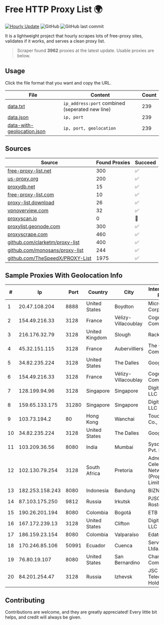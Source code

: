 
# Free HTTP Proxy List 🌍

[![Hourly Update](https://github.com/mertguvencli/http-proxy-list/actions/workflows/main.yml/badge.svg?branch=main)](https://github.com/mertguvencli/http-proxy-list/actions/workflows/main.yml)
![GitHub](https://img.shields.io/github/license/mertguvencli/http-proxy-list)
![GitHub last commit](https://img.shields.io/github/last-commit/mertguvencli/http-proxy-list)

It is a lightweight project that hourly scrapes lots of free-proxy sites, validates if it works, and serves a clean proxy list.


> Scraper found **3962** proxies at the latest update. Usable proxies are below.

## Usage

Click the file format that you want and copy the URL.


|File|Content|Count|
|----|-------|-----|
|[data.txt](https://raw.githubusercontent.com/mertguvencli/http-proxy-list/main/proxy-list/data.txt)|`ip_address:port` combined (seperated new line)|239|
|[data.json](https://raw.githubusercontent.com/mertguvencli/http-proxy-list/main/proxy-list/data.json)|`ip, port`|239|
|[data-with-geolocation.json](https://raw.githubusercontent.com/mertguvencli/http-proxy-list/main/proxy-list/data-with-geolocation.json)|`ip, port, geolocation`|239|

## Sources

|Source|Found Proxies|Succeed|
|------|-------------|-------|
|[free-proxy-list.net](https://free-proxy-list.net)|300|✅|
|[us-proxy.org](https://www.us-proxy.org)|200|✅|
|[proxydb.net](http://proxydb.net)|15|✅|
|[free-proxy-list.com](https://free-proxy-list.com/?page=&port=&type%5B%5D=http&type%5B%5D=https&up_time=0&search=Search)|10|✅|
|[proxy-list.download](https://www.proxy-list.download/HTTP)|26|✅|
|[vpnoverview.com](https://vpnoverview.com/privacy/anonymous-browsing/free-proxy-servers)|32|✅|
|[proxyscan.io](https://www.proxyscan.io)|0|🚫|
|[proxylist.geonode.com](https://proxylist.geonode.com/api/proxy-list?limit=300&page=1&sort_by=lastChecked&sort_type=desc&protocols=http,https)|300|✅|
|[proxyscrape.com](https://api.proxyscrape.com/v2/?request=displayproxies&protocol=http&timeout=10000&country=all&ssl=all&anonymity=all)|460|✅|
|[github.com/clarketm/proxy-list](https://raw.githubusercontent.com/clarketm/proxy-list/master/proxy-list-raw.txt)|400|✅|
|[github.com/monosans/proxy-list](https://raw.githubusercontent.com/monosans/proxy-list/main/proxies/http.txt)|244|✅|
|[github.com/TheSpeedX/PROXY-List](https://raw.githubusercontent.com/TheSpeedX/PROXY-List/master/http.txt)|1975|✅|


## Sample Proxies With Geolocation Info

|#|Ip|Port|Country|City|Internet Service Provider|
|-|--|----|-------|----|-------------------------|
|1|20.47.108.204|8888|United States|Boydton|Microsoft Corporation|
|2|154.49.216.33|3128|France|Vélizy-Villacoublay|Cogent Communications|
|3|216.176.32.79|3128|United Kingdom|Slough|Rackdog, LLC|
|4|45.32.151.115|3128|France|Aubervilliers|The Constant Company|
|5|34.82.235.224|3128|United States|The Dalles|Google LLC|
|6|154.49.216.33|3128|France|Vélizy-Villacoublay|Cogent Communications|
|7|128.199.94.96|3128|Singapore|Singapore|DigitalOcean, LLC|
|8|159.65.133.175|31280|Singapore|Singapore|DigitalOcean, LLC|
|9|103.73.194.2|80|Hong Kong|Wanchai|TouchPal HK Co., Limited|
|10|34.82.235.224|3128|United States|The Dalles|Google LLC|
|11|103.209.36.56|8080|India|Mumbai|Syscon Infoway Pvt. Ltd.|
|12|102.130.79.254|3128|South Africa|Pretoria|Adnexus Celerity Networks (Proprietary) Limited|
|13|182.253.158.243|8080|Indonesia|Bandung|BIZNET|
|14|87.103.175.250|9812|Russia|Irkutsk|PJSC Rostelecom|
|15|190.26.201.194|8080|Colombia|Bogotá|ETB - Colombia|
|16|167.172.239.13|3128|United States|Clifton|DigitalOcean, LLC|
|17|186.159.23.154|8080|Colombia|Valparaíso|Edatel S.a. E.S.P|
|18|170.246.85.106|50991|Ecuador|Cuenca|Servicable Cia. Ltda.|
|19|76.80.19.107|8080|United States|San Bernardino|Charter Communications|
|20|84.201.254.47|3128|Russia|Izhevsk|JSC "ER-Telecom Holding"|



## Contributing

Contributions are welcome, and they are greatly appreciated! Every
little bit helps, and credit will always be given.

